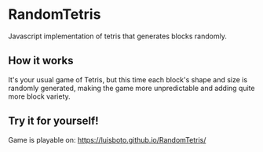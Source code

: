# RandomTetris
Javascript implementation of tetris that generates blocks randomly.

## How it works
It's your usual game of Tetris, but this time each block's shape and size is randomly
generated, making the game more unpredictable and adding quite more block variety.

## Try it for yourself!
Game is playable on: https://luisboto.github.io/RandomTetris/
